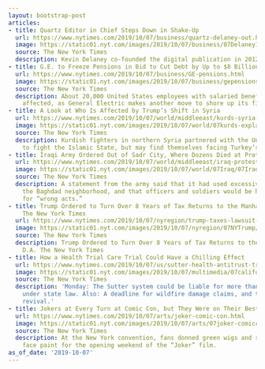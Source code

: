 ```yaml
---
layout: bootstrap-post
articles:
- title: Quartz Editor in Chief Steps Down in Shake-Up
  url: https://www.nytimes.com/2019/10/07/business/quartz-delaney-out.html
  image: https://static01.nyt.com/images/2019/10/07/business/07Delaney1/merlin_162312954_7e3c6002-7502-47fd-accb-69fd53a48046-facebookJumbo.jpg
  source: The New York Times
  description: Kevin Delaney co-founded the digital publication in 2012.
- title: G.E. to Freeze Pensions in Bid to Cut Debt by Up to $8 Billion
  url: https://www.nytimes.com/2019/10/07/business/GE-pensions.html
  image: https://static01.nyt.com/images/2019/10/07/business/gepensions/gepensions-facebookJumbo.jpg
  source: The New York Times
  description: About 20,000 United States employees with salaried benefits will be
    affected, as General Electric makes another move to shore up its finances.
- title: A Look at Who Is Affected by Trump’s Shift in Syria
  url: https://www.nytimes.com/2019/10/07/world/middleeast/kurds-syria-turkey.html
  image: https://static01.nyt.com/images/2019/10/07/world/07kurds-explainer1/07kurds-explainer1-facebookJumbo.jpg
  source: The New York Times
  description: Kurdish fighters in northern Syria partnered with the United States
    to fight the Islamic State, but may find themselves facing Turkey’s military alone.
- title: Iraqi Army Ordered Out of Sadr City, Where Dozens Died at Protests
  url: https://www.nytimes.com/2019/10/07/world/middleeast/iraq-protests-sadr-city.html
  image: https://static01.nyt.com/images/2019/10/07/world/07Iraq/07Iraq-facebookJumbo.jpg
  source: The New York Times
  description: A statement from the army said that it had used excessive force in
    the Baghdad neighborhood, and that officers and soldiers would be held accountable
    for “wrong acts.”
- title: Trump Ordered to Turn Over 8 Years of Tax Returns to the Manhattan D.A. -
    The New York Times
  url: https://www.nytimes.com/2019/10/07/nyregion/trump-taxes-lawsuit-vance.html
  image: https://static01.nyt.com/images/2019/10/07/nyregion/07NYTrump/07NYTrump-facebookJumbo.jpg
  source: The New York Times
  description: Trump Ordered to Turn Over 8 Years of Tax Returns to the Manhattan
    D.A. The New York Times
- title: How a Health Trial Care Trial Could Have a Chilling Effect
  url: https://www.nytimes.com/2019/10/07/us/sutter-health-antitrust-trial.html
  image: https://static01.nyt.com/images/2019/10/07/multimedia/07california-today/07california-today-facebookJumbo-v3.jpg
  source: The New York Times
  description: 'Monday: The Sutter system could be liable for more than $2 billion
    under state law. Also: A deadline for wildfire damage claims, and the Eve Babitz
    revival.'
- title: Jokers at Every Turn at Comic Con, but They Were on Their Best Behavior
  url: https://www.nytimes.com/2019/10/07/arts/joker-comic-con.html
  image: https://static01.nyt.com/images/2019/10/07/arts/07joker-comiccon1/07joker-comiccon1-facebookJumbo.jpg
  source: The New York Times
  description: At the New York convention, fans donned green wigs and smeared on clown
    face paint for the opening weekend of the “Joker” film.
as_of_date: '2019-10-07'
---
```


